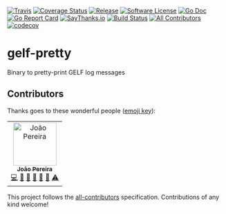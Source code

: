 [![Travis](https://img.shields.io/travis/joaodrp/gelf-pretty.svg?style=flat-square)](https://travis-ci.org/joaodrp/gelf-pretty)
[![Coverage Status](https://img.shields.io/codecov/c/github/joaodrp/gelf-pretty/master.svg?style=flat-square)](https://codecov.io/gh/joaodrp/gelf-pretty)
[![Release](https://img.shields.io/github/release/joaodrp/gelf-pretty.svg?style=flat-square)](https://github.com/joaodrp/gelf-pretty/releases/latest)
[![Software License](https://img.shields.io/badge/license-MIT-brightgreen.svg?style=flat-square)](LICENSE)
[![Go Doc](https://img.shields.io/badge/godoc-reference-blue.svg?style=flat-square)](http://godoc.org/github.com/joaodrp/gelf-pretty)
[![Go Report Card](https://goreportcard.com/badge/github.com/joaodrp/gelf-pretty?style=flat-square)](https://goreportcard.com/report/github.com/joaodrp/gelf-pretty)
[![SayThanks.io](https://img.shields.io/badge/Say%20Thanks-!-1EAEDB.svg?style=flat-square)](https://saythanks.io/to/joaodrp)
[![Build Status](https://travis-ci.com/joaodrp/gelf-pretty.svg?token=hqGbKsuw6ABcry7estPP&branch=master)](https://travis-ci.com/joaodrp/gelf-pretty)
[![All Contributors](https://img.shields.io/badge/all_contributors-1-orange.svg?style=flat-square)](#contributors)
[![codecov](https://codecov.io/gh/joaodrp/gelf-pretty/branch/master/graph/badge.svg?token=0pMkTbPIOu)](https://codecov.io/gh/joaodrp/gelf-pretty)

# gelf-pretty
Binary to pretty-print GELF log messages


## Contributors

Thanks goes to these wonderful people ([emoji key](https://allcontributors.org/docs/en/emoji-key)):

<!-- ALL-CONTRIBUTORS-LIST:START - Do not remove or modify this section -->
<!-- prettier-ignore -->
<table><tr><td align="center"><a href="http://joaodrp.com"><img src="https://avatars3.githubusercontent.com/u/484633?v=4" width="100px;" alt="João Pereira"/><br /><sub><b>João Pereira</b></sub></a><br /><a href="https://github.com/joaodrp/gelf-pretty/commits?author=joaodrp" title="Code">💻</a> <a href="https://github.com/joaodrp/gelf-pretty/commits?author=joaodrp" title="Documentation">📖</a> <a href="#maintenance-joaodrp" title="Maintenance">🚧</a> <a href="#projectManagement-joaodrp" title="Project Management">📆</a> <a href="https://github.com/joaodrp/gelf-pretty/issues?q=author%3Ajoaodrp" title="Bug reports">🐛</a> <a href="#review-joaodrp" title="Reviewed Pull Requests">👀</a> <a href="https://github.com/joaodrp/gelf-pretty/commits?author=joaodrp" title="Tests">⚠️</a></td></tr></table>

<!-- ALL-CONTRIBUTORS-LIST:END -->

This project follows the [all-contributors](https://github.com/all-contributors/all-contributors) specification. Contributions of any kind welcome!
